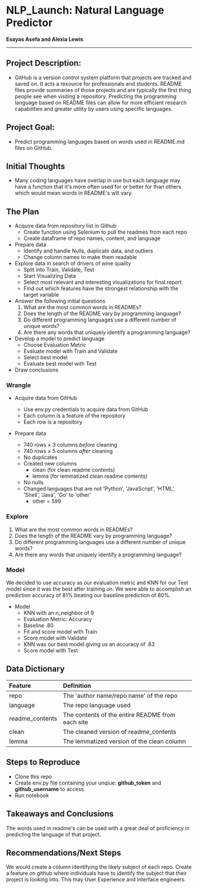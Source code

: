 # NLP_Launch: Natural Language Predictor

**Esayas Asefa and Alexia Lewis**

---

## Project Description:

* GitHub is a version control system platform that projects are tracked and saved on. It acts a resource for professionals and students. README files provide summaries of those projects and are typically the first thing people see when visiting a repository. Predicting the programming language based on README files can allow for more efficient research capabilities and greater utility by users using specific languages.
    
## Project Goal:

* Predict programming languages based on words used in README.md files on GitHub.
    
## Initial Thoughts 

* Many coding languages have overlap in use but each language may have a function that it's more often used for or better for than others which would mean words in README's will vary.
   
## The Plan

* Acquire data from repository list in Github
    * Create function using Selenium to pull the readmes from each repo
    * Create dataframe of repo names, content, and language
* Prepare data
    * Identify and handle Nulls, duplicate data, and outliers
    * Change column names to make them readable
* Explore data in search of drivers of wine quality
    * Split into Train, Validate, Test
    * Start Visualizing Data
    * Select most relevant and interesting visualizations for final report
    * Find out which features have the strongest relationship with the target variable
* Answer the following initial questions
    1. What are the most common words in READMEs?
    2. Does the length of the README vary by programming language?
    3. Do different programming languages use a different number of unique words?
    4. Are there any words that uniquely identify a programming language?
* Develop a model to predict language
    * Choose Evaluation Metric
    * Evaluate model with Train and Validate
    * Select best model
    * Evaluate best model with Test
* Draw conclusions
    

### Wrangle

* Acquire data from GitHub
    * Use env.py credentials to acquire data from GitHub
    * Each column is a feature of the repository
    * Each row is a repository

* Prepare data
    * 740 rows × 3 columns *before* cleaning
    * 740 rows × 5 columns *after* cleaning
    * No duplicates
    * Created new columns
        * clean (for clean readme contents)
        * lemma (for lemmatized clean readme contents)
    * No nulls
    * Changed languages that are not 'Python', 'JavaScript', 'HTML', 'Shell', 'Java', 'Go' to 'other'
        * other = 599

### Explore
1. What are the most common words in READMEs?
2. Does the length of the README vary by programming language?
3. Do different programming languages use a different number of unique words?
4. Are there any words that uniquely identify a programming language?

### Model

We decided to use accuracy as our evaluation metric and KNN for our Test model since it was the best after training on. We were able to accomplish an prediction accuracy of 81% beating our baseline prediction of 80%.

* Model
    * KNN with an n_neighbor of 9
    * Evaluation Metric: Accuracy
    * Baseline .80
    * Fit and score model with Train
    * Score model with Validate
    * KNN was our best model giving us an accuracy of .83
    * Score model with Test
    
    
## Data Dictionary  

| Feature | Definition|
|:--------|:-----------|
|repo| The 'author name/repo name' of the repo|
|language| The repo language used|
|readme_contents| The contents of the entire README from each site|
|clean| The cleaned version of readme_contents|
|lemma| The lemmatized version of the clean column|

## Steps to Reproduce
* Clone this repo
* Create env.py file containing your unqiue: **github_token** and **github_username** to access
* Run notebook

## Takeaways and Conclusions

The words used in readme's can be used with a great deal of proficiency in predicting the language of that project. 

## Recommendations/Next Steps

We would create a column identifying the likely subject of each repo. Create a feature on github where individuals have to identify the subject that their project is looking into. This may User Experience and Interface engineers.
